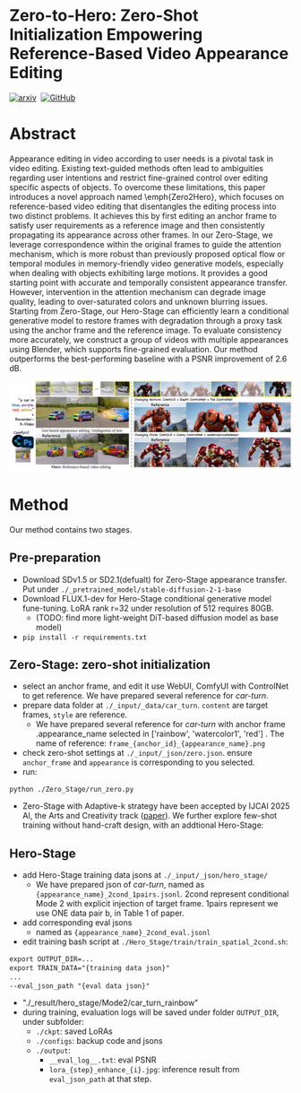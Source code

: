 # Zero-to-Hero: Zero-Shot Initialization Empowering Reference-Based Video Appearance Editing

<a href="https://arxiv.org/abs/2505.23134"><img src='https://img.shields.io/badge/arXiv-2501.11325-red?style=flat&logo=arXiv&logoColor=red' alt='arxiv'></a>&nbsp;
<a href="https://zero2hero-project.github.io/"><img src='https://img.shields.io/badge/Project-Page-Green' alt='GitHub'></a>&nbsp;

# Abstract
Appearance editing in video according to user needs is a pivotal task in video editing. Existing text-guided methods often lead to ambiguities regarding user intentions and restrict fine-grained control over editing specific aspects of objects. To overcome these limitations, this paper introduces a novel approach named \emph{Zero2Hero}, which focuses on reference-based video editing that disentangles the editing process into two distinct problems. It achieves this by first editing an anchor frame to satisfy user requirements as a reference image and then consistently propagating its appearance across other frames. 
In our Zero-Stage, we leverage correspondence within the original frames to guide the attention mechanism, which is more robust than previously proposed optical flow or temporal modules in memory-friendly video generative models, especially when dealing with objects exhibiting large motions. It provides a good starting point with accurate and temporally consistent appearance transfer. However, intervention in the attention mechanism can degrade image quality, leading to over-saturated colors and unknown blurring issues. Starting from Zero-Stage, our Hero-Stage can efficiently learn a conditional generative model to restore frames with degradation through a proxy task using the anchor frame and the reference image.
To evaluate consistency more accurately, we construct a group of videos with multiple appearances using Blender, which supports fine-grained evaluation. Our method outperforms the best-performing baseline with a PSNR improvement of 2.6 dB.

![teasor](assets/teasor.jpg)



# Method

Our method contains two stages.
## Pre-preparation
- Download SDv1.5 or SD2.1(defualt) for Zero-Stage appearance transfer. Put under `./_pretrained_model/stable-diffusion-2-1-base`
- Download FLUX.1-dev for Hero-Stage conditional generative model fune-tuning. LoRA rank r=32 under resolution of 512 requires 80GB. 
    - (TODO: find more light-weight DiT-based diffusion model as base model)
- `pip install -r requirements.txt`


## Zero-Stage: zero-shot initialization
- select an anchor frame, and edit it use WebUI, ComfyUI with ControlNet to get reference. We have prepared several reference for *car-turn*.
- prepare data folder at `./_input/_data/car_turn`. `content` are target frames, `style` are reference. 
    - We have prepared several reference for *car-turn* with anchor frame .appearance_name selected in ['rainbow', 'watercolor1', 'red'] . The name of reference: `frame_{anchor_id}_{appearance_name}.png`
- check zero-shot settings at `./_input/_json/zero.json`. ensure `anchor_frame` and `appearance` is corresponding to you selected. 
- run:

```
python ./Zero_Stage/run_zero.py
```
<!-- - We have provided intermediate result, saved in `./_result/zero_stage/1.0_1.0_k=1_100` -->

- Zero-Stage with Adaptive-k strategy have been accepted by IJCAI 2025 AI, the Arts and Creativity track ([paper](assets/tongtong_IJCAI25.pdf)). We further explore few-shot training without hand-craft design, with an addtional Hero-Stage:

## Hero-Stage
- add Hero-Stage training data jsons at `./_input/_json/hero_stage/`
    - We have prepared json of *car-turn*, named as `{appearance_name}_2cond_1pairs.jsonl`. 2cond represent conditional Mode 2 with explicit injection of target frame. 1pairs represent we use ONE data pair b, in Table 1 of paper.
- add corresponding eval jsons
    - named as `{appearance_name}_2cond_eval.jsonl`
- edit training bash script at `./Hero_Stage/train/train_spatial_2cond.sh`:
```
export OUTPUT_DIR=...
export TRAIN_DATA="{training data json}"
...
--eval_json_path "{eval data json}"
```
- "./_result/hero_stage/Mode2/car_turn_rainbow"
- during training, evaluation logs will be saved under folder `OUTPUT_DIR`, under subfolder:
    - `./ckpt`: saved LoRAs
    - `./configs`: backup code and jsons 
    - `./output`: 
        - `__eval_log__.txt`: eval PSNR
        - `lora_{step}_enhance_{i}.jpg`: inference result from `eval_json_path` at that step.
    

<!-- # Experiments -->
<!-- <video width="1280" height="960" controls>
    <source src="assets/baselines.mp4" type="video/mp4"> -->


